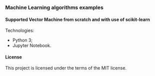 ### Machine Learning algorithms examples
#### Supported Vector Machine from scratch and with use of scikit-learn

Technologies:
- Python 3;
- Jupyter Notebook.

#### License

This project is licensed under the terms of the MIT license.